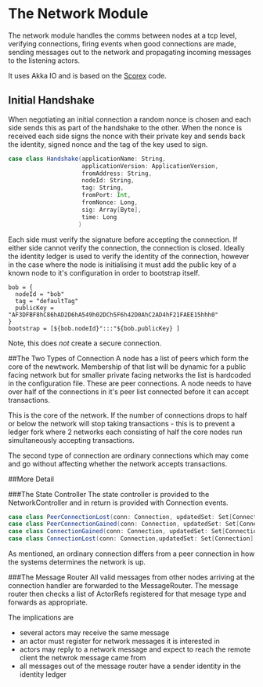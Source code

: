 # The Network Module

The network module handles the comms between nodes at a tcp level, verifying connections, firing events when good connections are made, sending messages out to the network and propagating incoming messages to the listening actors.  

It uses Akka IO and is based on the [Scorex](https://github.com/input-output-hk/Scorex/blob/master/scorex-basics/src/main/scala/scorex/network/) code.  

## Initial Handshake
When negotiating an initial connection a random nonce is chosen and each side sends this as part of the handshake to the other. When the nonce is received each side signs the nonce with their private key and sends back the identity, signed nonce and the tag of the key used to sign. 
   
```scala
case class Handshake(applicationName: String,
                     applicationVersion: ApplicationVersion,
                     fromAddress: String,
                     nodeId: String,
                     tag: String,
                     fromPort: Int,
                     fromNonce: Long,
                     sig: Array[Byte],
                     time: Long
                    )
```   
Each side must verify the signature before accepting the connection. If either side cannot verify the connection, the connection is closed. 
Ideally the identity ledger is used to verify the identity of the connection, however in the case where the node is initialising it must add the public key of a known node to it's configuration in order to bootstrap itself. 
```
bob = {
  nodeId = "bob"
  tag = "defaultTag"
  publicKey = "AF3DFBF8hC86hAD2D6hA549h02DCh5F6h42D0AhC2AD4hF21FAEE15hhh0"
}
bootstrap = [${bob.nodeId}":::"${bob.publicKey} ] 
```
Note, this does _not_ create a secure connection.
    
##The Two Types of Connection
A node has a list of peers which form the core of the newtwork. Membership of that list will be dynamic for a public facing network but for smaller private facing networks the list is hardcoded in the configuration file. These are peer connections. A node needs to have over half of the connections in it's peer list connected before it can accept transactions.

This is the core of the network. If the number of connections drops to half or below the network will stop taking transactions - this is to prevent a ledger fork where 2 networks each consisting of half the core nodes run simultaneously accepting transactions. 
  
The second type of connection are ordinary connections which may come and go without affecting whether the network accepts transactions. 

##More Detail

###The State Controller
The state controller is provided to the NetworkController and in return is provided with Connection events.

```scala
case class PeerConnectionLost(conn: Connection, updatedSet: Set[Connection])
case class PeerConnectionGained(conn: Connection, updatedSet: Set[Connection])
case class ConnectionGained(conn: Connection, updatedSet: Set[Connection])
case class ConnectionLost(conn: Connection,updatedSet: Set[Connection])
```
As mentioned, an ordinary connection differs from a peer connection in how the systems determines the network is up.
 
###The Message Router
All valid messages from other nodes arriving at the connection handler are forwarded to the MessageRouter. The message router then checks a list of ActorRefs registered for that mesage type and forwards as appropriate. 

The implications are

- several actors may receive the same message
- an actor must register for network messages it is interested in
- actors may reply to a network message and expect to reach the remote client the netwrok message came from
- all messages out of the message router have a sender identity in the identity ledger
   
   
   
   
